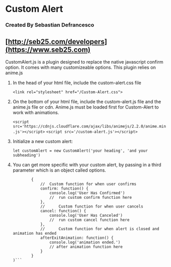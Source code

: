 #   Custom Alert
### Created By Sebastian Defrancesco
  [http://seb25.com/developers](https://www.seb25.com)
---
   CustomAlert.js is a plugin designed to replace the native javascript confirm option. It comes with many customizeable options. This plugin relies on anime.js 

1. In the head of your html file, include the custom-alert.css file

    `<link rel="stylesheet" href="/Custom-Alert.css">`

2. On the bottom of your html file, include the custom-alert.js file and the anime.js file or cdn. Anime.js must be loaded first for Custom-Alert to work with animations.

    `<script src='https://cdnjs.cloudflare.com/ajax/libs/animejs/2.2.0/anime.min.js'></script>`
    `<script src='/custom-alert.js'></script>`

3. Initialize a new custom alert:

   `let customAlert = new CustomAlert('your heading', 'and your subheading')`

4. You can get more specific with your custom alert, by passing in a third parameter which is an object called options.

    ```let customAlert = new CustomAlert('your heading', 'and your subheading', 
            {
                //  Custom function for when user confirms
                confirm: function() {
                    console.log('User Has Confirmed')
                    //  run custom confirm function here
                },
                //      Custom function for when user cancels
                cancel: function() {
                    console.log('User Has Canceled')
                    //  run custom cancel function here
                },
                //      Custom function for when alert is closed and animation has ended
                afterExitAnimation: function() {
                    console.log('animation ended.')
                    // after animation function here
                }
            }
    )```
